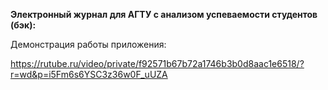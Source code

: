 **Электронный журнал для АГТУ с анализом успеваемости студентов (бэк):**

Демонстрация работы приложения:

https://rutube.ru/video/private/f92571b67b72a1746b3b0d8aac1e6518/?r=wd&p=i5Fm6s6YSC3z36w0F_uUZA
